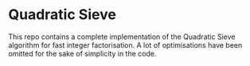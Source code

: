 # Quadratic Sieve

This repo contains a complete implementation of the Quadratic Sieve algorithm for fast integer factorisation.
A lot of optimisations have been omitted for the sake of simplicity in the code.
